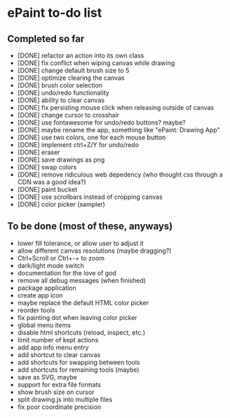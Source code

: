 # ePaint to-do list

## Completed so far

- [DONE] refactor an action into its own class
- [DONE] fix conflict when wiping canvas while drawing
- [DONE] change default brush size to 5
- [DONE] optimize clearing the canvas
- [DONE] brush color selection
- [DONE] undo/redo functionality
- [DONE] ability to clear canvas
- [DONE] fix persisting mouse click when releasing outside of canvas
- [DONE] change cursor to crosshair
- [DONE] use fontawesome for undo/redo buttons? maybe?
- [DONE] maybe rename the app, something like "ePaint: Drawing App"
- [DONE] use two colors, one for each mouse button
- [DONE] implement ctrl+Z/Y for undo/redo
- [DONE] eraser
- [DONE] save drawings as png
- [DONE] swap colors
- [DONE] remove ridiculous web depedency (who thought css through a CDN was a good idea?)
- [DONE] paint bucket
- [DONE] use scrollbars instead of cropping canvas
- [DONE] color picker (sampler)

## To be done (most of these, anyways)

- lower fill tolerance, or allow user to adjust it
- allow different canvas resolutions (maybe dragging?)
- Ctrl+Scroll or Ctrl+-\+ to zoom
- dark/light mode switch
- documentation for the love of god
- remove all debug messages (when finished)
- package application
- create app icon
- maybe replace the default HTML color picker
- reorder tools
- fix painting dot when leaving color picker
- global menu items
- disable html shortcuts (reload, inspect, etc.)
- limit number of kept actions
- add app info menu entry
- add shortcut to clear canvas
- add shortcuts for swapping between tools
- add shortcuts for remaining tools (maybe)
- save as SVG, maybe
- support for extra file formats
- show brush size on cursor
- split drawing.js into multiple files
- fix poor coordinate precision